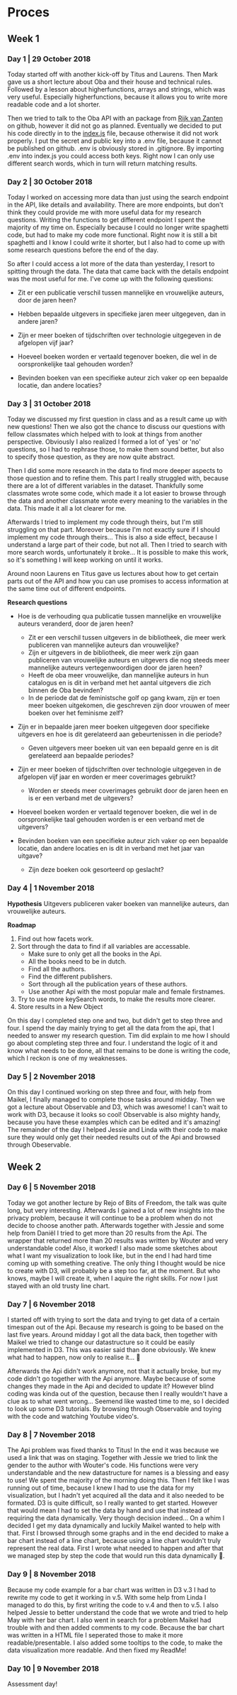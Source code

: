 # Proces 


## Week 1


### Day 1 | 29 October 2018

Today started off with another kick-off by Titus and Laurens. Then Mark gave us a short lecture about Oba and their house and technical rules. Followed by a lesson about higherfunctions, arrays and strings, which was very useful. Especially higherfunctions, because it allows you to write more readable code and a lot shorter. 

Then we tried to talk to the Oba API with an package from [Rijk van Zanten](https://github.com/rijkvanzanten/node-oba-api) on github, however it did not go as planned. Eventually we decided to put his code directly in to the [index.js](./index.js) file, because otherwise it did not work properly. I put the secret and public key into a .env file, because it cannot be published on github. .env is obviously stored in .gitignore. By importing .env into index.js you could access both keys. Right now I can only use different search words, which in turn will return matching results. 


### Day 2 | 30 October 2018

Today I worked on accessing more data than just using the search endpoint in the API, like details and availability. There are more endpoints, but don't think they could provide me with more useful data for my research questions. Writing the functions to get different endpoint I spent the majority of my time on. Especially because I could no longer write spaghetti code, but had to make my code more functional. Right now it is still a bit spaghetti and I know I could write it shorter, but I also had to come up with some research questions before the end of the day. 

So after I could access a lot more of the data than yesterday, I resort to spitting through the data. The data that came back with the details endpoint was the most useful for me. 
I've come up with the following questions:

* Zit er een publicatie verschil tussen mannelijke en vrouwelijke auteurs, door de jaren heen?

* Hebben bepaalde uitgevers in specifieke jaren meer uitgegeven, dan in andere jaren?

* Zijn er meer boeken of tijdschriften over technologie uitgegeven in de afgelopen vijf jaar?

* Hoeveel boeken worden er vertaald tegenover boeken, die wel in de oorspronkelijke taal gehouden worden?

* Bevinden boeken van een specifieke auteur zich vaker op een bepaalde locatie, dan andere locaties?


### Day 3 | 31 October 2018

Today we discussed my first question in class and as a result came up with new questions! Then we also got the chance to discuss our questions with fellow classmates which helped with to look at things from another perspective. Obviously I also realized I formed a lot of 'yes' or 'no' questions, so I had to rephrase those, to make them sound better, but also to specify those question, as they are now quite abstract. 

Then I did some more research in the data to find more deeper aspects to those question and to refine them. This part I really struggled with, because there are a lot of different variables in the dataset. Thankfully some classmates wrote some code, which made it a lot easier to browse through the data and another classmate wrote every meaning to the variables in the data. This made it all a lot clearer for me. 

Afterwards I tried to implement my code through theirs, but I'm still struggling on that part. Moreover because I'm not exactly sure if I should implement my code through theirs... This is also a side effect, because I understand a large part of their code, but not all. Then I tried to search with more search words, unfortunately it broke... It is possible to make this work, so it's something I will keep working on until it works. 

Around noon Laurens en Titus gave us lectures about how to get certain parts out of the API and how you can use promises to access information at the same time out of different endpoints. 

**Research questions**

* Hoe is de verhouding qua publicatie tussen mannelijke en vrouwelijke auteurs veranderd, door de jaren heen?
    * Zit er een verschil tussen uitgevers in de bibliotheek, die meer werk publiceren van mannelijke auteurs dan vrouwelijke?
    * Zijn er uitgevers in de bibliotheek, die meer werk zijn gaan publiceren van vrouwelijke auteurs en uitgevers die nog steeds meer mannelijke auteurs vertegenwoordigen door de jaren heen?
    * Heeft de oba meer vrouwelijke, dan mannelijke auteurs in hun catalogus en is dit in verband met het aantal uitgevers die zich binnen de Oba bevinden?
    * In de periode dat de feministsche golf op gang kwam, zijn er toen meer boeken uitgekomen, die geschreven zijn door vrouwen of meer boeken over het feminisme zelf?

* Zijn er in bepaalde jaren meer boeken uitgegeven door specifieke uitgevers en hoe is dit gerelateerd aan gebeurtenissen in die periode?
    * Geven uitgevers meer boeken uit van een bepaald genre en is dit gerelateerd aan bepaalde periodes?

* Zijn er meer boeken of tijdschriften over technologie uitgegeven in de afgelopen vijf jaar en worden er meer coverimages gebruikt?
    * Worden er steeds meer coverimages gebruikt door de jaren heen en is er een verband met de uitgevers?

* Hoeveel boeken worden er vertaald tegenover boeken, die wel in de oorspronkelijke taal gehouden worden is er een verband met de uitgevers?

* Bevinden boeken van een specifieke auteur zich vaker op een bepaalde locatie, dan andere locaties en is dit in verband met het jaar van uitgave?
    * Zijn deze boeken ook gesorteerd op geslacht?


### Day 4 | 1 November 2018

**Hypothesis**
Uitgevers publiceren vaker boeken van mannelijke auteurs, dan vrouwelijke auteurs.

**Roadmap**

1. Find out how facets work.
2. Sort through the data to find if all variables are accessable.
    * Make sure to only get all the books in the Api.
    * All the books need to be in dutch.
    * Find all the authors.
    * Find the different publishers.
    * Sort through all the publication years of these authors.
    * Use another Api with the most popular male and female firstnames.
3. Try to use more keySearch words, to make the results more clearer. 
4. Store results in a New Object

On this day I completed step one and two, but didn't get to step three and four. I spend the day mainly trying to get all the data from the api, that I needed to answer my research question. Tim did explain to me how I should go about completing step three and four. I understand the logic of it and know what needs to be done, all that remains to be done is writing the code, which I reckon is one of my weaknesses. 


### Day 5 | 2 November 2018

On this day I continued working on step three and four, with help from Maikel, I finally managed to complete those tasks around midday. Then we got a lecture about Observable and D3, which was awesome! I can't wait to work with D3, because it looks so cool! Observable is also mighty handy, because you have these examples which can be edited and it's amazing! The remainder of the day I helped Jessie and Linda with their code to make sure they would only get their needed results out of the Api and browsed through Obeservable. 


## Week 2


### Day 6 | 5 November 2018

Today we got another lecture by Rejo of Bits of Freedom, the talk was quite long, but very interesting. Afterwards I gained a lot of new insights into the privacy problem, because it will continue to be a problem when do not decide to choose another path. Afterwards together with Jessie and some help from Daniël I tried to get more than 20 results from the Api. The wrapper that returned more than 20 results was written by Wouter and very understandable code! Also, it worked! I also made some sketches about what I want my visualization to look like, but in the end I had hard time coming up with something creative. The only thing I thought would be nice to create with D3, will probably be a step too far, at the moment. But who knows, maybe I will create it, when I aquire the right skills. For now I just stayed with an old trusty line chart.

### Day 7 | 6 November 2018

I started off with trying to sort the data and trying to get data of a certain timespan out of the Api. Because my research is going to be based on the last five years. Around midday I got all the data back, then together with Maikel we tried to change our datastructure so it could be easily implemented in D3. This was easier said than done obviously. We knew what had to happen, now only to realise it... 🤯

Afterwards the Api didn't work anymore, not that it actually broke, but my code didn't go together with the Api anymore. Maybe because of some changes they made in the Api and decided to update it? However blind coding was kinda out of the question, because then I really wouldn't have a clue as to what went wrong... Seemend like wasted time to me, so I decided to look up some D3 tutorials. By browsing through Observable and toying with the code and watching Youtube video's. 

### Day 8 | 7 November 2018

The Api problem was fixed thanks to Titus! In the end it was because we used a link that was on staging.
Together with Jessie we tried to link the gender to the author with Wouter's code. His functions were very understandable and the new datastructure for names is a blessing and easy to use! We spent the majority of the morning doing this. 
Then I felt like I was running out of time, because I knew I had to use the data for my visualization, but I hadn't yet acquired all the data and it also needed to be formated. D3 is quite difficult, so I really wanted to get started. However that would mean I had to set the data by hand and use that instead of requiring the data dynamically. 
Very though decision indeed... On a whim I decided I get my data dynamically and luckily Maikel wanted to help with that. First I browsed through some graphs and in the end decided to make a bar chart instead of a line chart, because using a line chart wouldn't truly represent the real data. 
First I wrote what needed to happen and after that we managed step by step the code that would run this data dynamically 🙌.

### Day 9 | 8 November 2018

Because my code example for a bar chart was written in D3 v.3 I had to rewrite my code to get it working in v.5. With some help from Linda I managed to do this, by first writing the code to v.4 and then to v.5. I also helped Jessie to better understand the code that we wrote and tried to help May with her bar chart. I also went in search for a problem Maikel had trouble with and then added comments to my code. Because the bar chart was written in a HTML file I seperated those to make it more readable/presentable. I also added some tooltips to the code, to make the data visualization more readable. And then fixed my ReadMe!

### Day 10 | 9 November 2018

Assessment day!